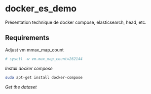 # docker_es_demo
Présentation technique de docker compose, elasticsearch, head, etc.

## Requirements

Adjust vm mmax_map_count
```bash
# sysctl -w vm.max_map_count=262144
```

*Install docker compose*
```bash
sudo apt-get install docker-compose
```

*Get the dataset*
